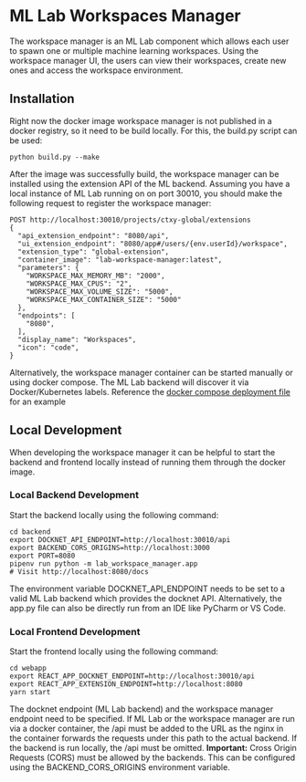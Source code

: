 # ML Lab Workspaces Manager
The workspace manager is an ML Lab component which allows each user to spawn one or multiple machine learning workspaces.
Using the workspace manager UI, the users can view their workspaces, create new ones and access the workspace environment.

## Installation
Right now the docker image workspace manager is not published in a docker registry, so it need to be build locally.
For this, the build.py script can be used:
```
python build.py --make
```
After the image was successfully build, the workspace manager can be installed using the extension API of the ML backend. 
Assuming you have a local instance of ML Lab running on on port 30010, you should make the following request to register the workspace manager:
```
POST http://localhost:30010/projects/ctxy-global/extensions
{
  "api_extension_endpoint": "8080/api",
  "ui_extension_endpoint": "8080/app#/users/{env.userId}/workspace",
  "extension_type": "global-extension",
  "container_image": "lab-workspace-manager:latest",
  "parameters": {
    "WORKSPACE_MAX_MEMORY_MB": "2000",
    "WORKSPACE_MAX_CPUS": "2",
    "WORKSPACE_MAX_VOLUME_SIZE": "5000",
    "WORKSPACE_MAX_CONTAINER_SIZE": "5000"
  },
  "endpoints": [
    "8080",
  ],
  "display_name": "Workspaces",
  "icon": "code",
}
```
Alternatively, the workspace manager container can be started manually or using docker compose.
The ML Lab backend will discover it via Docker/Kubernetes labels.
Reference the [docker compose deployment file](../../deployment/mllab-docker/docker-compose.yml) for an example


## Local Development
When developing the workspace manager it can be helpful to start the backend and frontend locally instead of running them through the docker image.
### Local Backend Development
Start the backend locally using the following command:
```
cd backend
export DOCKNET_API_ENDPOINT=http://localhost:30010/api
export BACKEND_CORS_ORIGINS=http://localhost:3000
export PORT=8080
pipenv run python -m lab_workspace_manager.app
# Visit http://localhost:8080/docs
```
The environment variable DOCKNET_API_ENDPOINT needs to be set to a valid ML Lab backend which provides the docknet API.
Alternatively, the app.py file can also be directly run from an IDE like PyCharm or VS Code.

### Local Frontend Development
Start the frontend locally using the following command:
```
cd webapp
export REACT_APP_DOCKNET_ENDPOINT=http://localhost:30010/api
export REACT_APP_EXTENSION_ENDPOINT=http://localhost:8080 
yarn start
```
The docknet endpoint (ML Lab backend) and the workspace manager endpoint need to be specified.
If ML Lab or the workspace manager are run via a docker container, the /api must be added to the URL as the nginx in the container forwards the requests under this path to the actual backend.
If the backend is run locally, the /api must be omitted. 
**Important:** Cross Origin Requests (CORS) must be allowed by the backends.
This can be configured using the BACKEND_CORS_ORIGINS environment variable.
